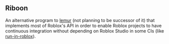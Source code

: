 ## Riboon

An alternative program to [lemur](https://github.com/LPGhatguy/lemur)
(not planning to be successor of it) that implements most of Roblox's API in
order to enable Roblox projects to have continuous integration without
depending on Roblox Studio in some CIs (like [run-in-roblox](https://github.com/rojo-rbx/run-in-roblox)).
